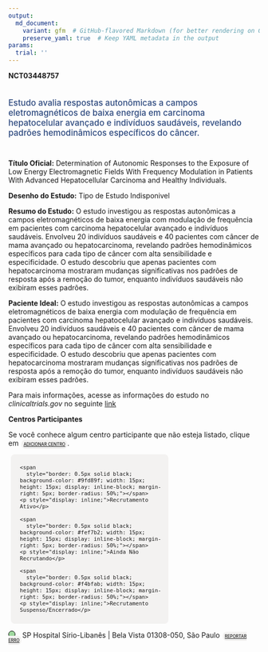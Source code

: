 ```yaml
---
output: 
  md_document:
    variant: gfm  # GitHub-flavored Markdown (for better rendering on GitHub)
    preserve_yaml: true  # Keep YAML metadata in the output
params:
  trial: ''
---
```


**NCT03448757**

<div style="padding: 5px 5px 5px 0px; font-size: 1.20em; font-weight: 500; color: #2E4A7F; text-align: left; margin-bottom: 20px">

Estudo avalia respostas autonômicas a campos eletromagnéticos de baixa
energia em carcinoma hepatocelular avançado e indivíduos saudáveis,
revelando padrões hemodinâmicos específicos do câncer.

</div>

**Título Oficial:** Determination of Autonomic Responses to the Exposure
of Low Energy Electromagnetic Fields With Frequency Modulation in
Patients With Advanced Hepatocellular Carcinoma and Healthy Individuals.

**Desenho do Estudo:** Tipo de Estudo Indisponivel

**Resumo do Estudo:** O estudo investigou as respostas autonômicas a
campos eletromagnéticos de baixa energia com modulação de frequência em
pacientes com carcinoma hepatocelular avançado e indivíduos saudáveis.
Envolveu 20 indivíduos saudáveis e 40 pacientes com câncer de mama
avançado ou hepatocarcinoma, revelando padrões hemodinâmicos específicos
para cada tipo de câncer com alta sensibilidade e especificidade. O
estudo descobriu que apenas pacientes com hepatocarcinoma mostraram
mudanças significativas nos padrões de resposta após a remoção do tumor,
enquanto indivíduos saudáveis não exibiram esses padrões.

**Paciente Ideal:** O estudo investigou as respostas autonômicas a
campos eletromagnéticos de baixa energia com modulação de frequência em
pacientes com carcinoma hepatocelular avançado e indivíduos saudáveis.
Envolveu 20 indivíduos saudáveis e 40 pacientes com câncer de mama
avançado ou hepatocarcinoma, revelando padrões hemodinâmicos específicos
para cada tipo de câncer com alta sensibilidade e especificidade. O
estudo descobriu que apenas pacientes com hepatocarcinoma mostraram
mudanças significativas nos padrões de resposta após a remoção do tumor,
enquanto indivíduos saudáveis não exibiram esses padrões.

Para mais informações, acesse as informações do estudo no
*clinicaltrials.gov* no seguinte
[link](https://clinicaltrials.gov/ct2/show/NCT03448757)

**Centros Participantes**

Se você conhece algum centro participante que não esteja listado, clique
em
<span style="color: #2E4A7F; margin-left: 2px; padding: 4px; background-color: #f3f2f1; border-radius: 8px; font-weight: 500; font-size: 0.6em"><a
href="https://flazar.shinyapps.io/formsapp?study_nct_id=NCT03448757&amp;location_id=N%2FA&amp;location_full_name=N%2FA&amp;form_type=Adicionar%20Centro"
target="_blank">ADICIONAR CENTRO</a></span>.

<div style="margin-bottom: 8px; margin-left: 5px; padding: 8px; max-width: 300px; background-color: #f3f2f1; border-radius: 8px; font-size: 0.9em">

<div style="margin-left: 10px;">

    <span 
      style="border: 0.5px solid black; background-color: #9fd89f; width: 15px; height: 15px; display: inline-block; margin-right: 5px; border-radius: 50%;"></span>
    <p style="display: inline;">Recrutamento Ativo</p>

</div>

<div style="margin-left: 10px;">

    <span 
      style="border: 0.5px solid black; background-color: #fef7b2; width: 15px; height: 15px; display: inline-block; margin-right: 5px; border-radius: 50%;"></span>
    <p style="display: inline;">Ainda Não Recrutando</p>

</div>

<div style="margin-left: 10px;">

    <span 
      style="border: 0.5px solid black; background-color: #f4bfab; width: 15px; height: 15px; display: inline-block; margin-right: 5px; border-radius: 50%;"></span>
    <p style="display: inline;">Recrutamento Suspenso/Encerrado</p>

</div>

</div>

<span style="line-height: 0.95;"><span style="border: 0.5px solid black; display: inline-block; width: 12px; height: 12px; border-radius: 50%; margin-right: 10px; padding-bottom: 0px; background-color: #9fd89f;"></span>
SP Hospital Sírio-Libanês \| Bela Vista 01308-050, São Paulo
<span style="color: #2E4A7F; margin-left: 2px; padding: 4px; background-color: #f3f2f1; border-radius: 8px; font-weight: 500; font-size: 0.6em"><a
href="https://flazar.shinyapps.io/formsapp?study_nct_id=NCT03448757&amp;location_id=HOSPITALSIRIOLIBANESSAOPAULOBRAZIL&amp;location_full_name=Hospital%20S%C3%ADrio-Liban%C3%AAs%20%7C%20Bela%20Vista%2C%2001308-050%2C%20S%C3%A3o%20Paulo&amp;form_type=Reportar%20Erro"
target="_blank">REPORTAR ERRO</a></span></span>
